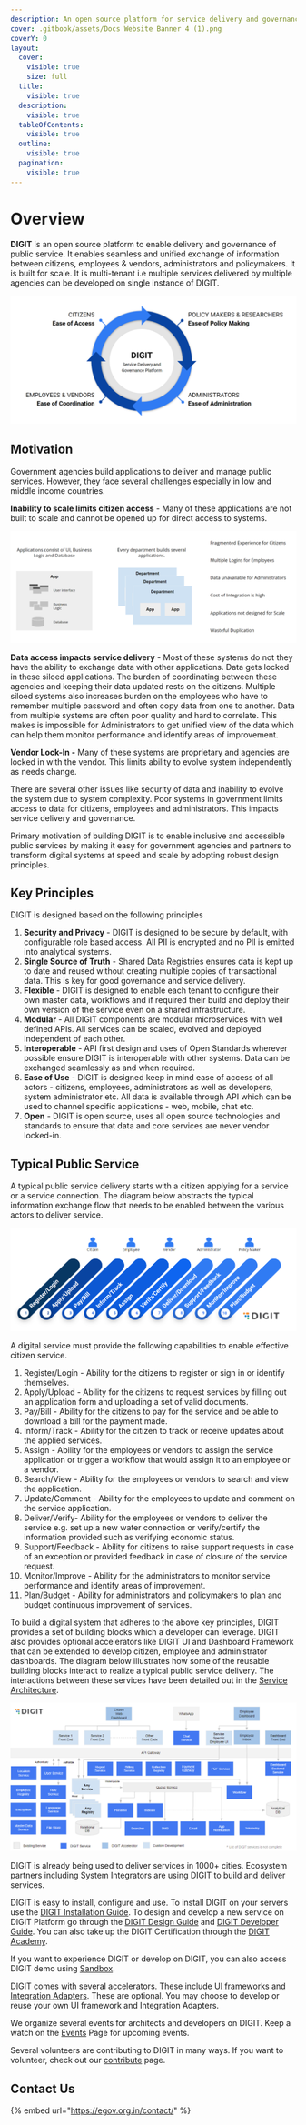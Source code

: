 ```yaml
---
description: An open source platform for service delivery and governance
cover: .gitbook/assets/Docs Website Banner 4 (1).png
coverY: 0
layout:
  cover:
    visible: true
    size: full
  title:
    visible: true
  description:
    visible: true
  tableOfContents:
    visible: true
  outline:
    visible: true
  pagination:
    visible: true
---
```


# Overview

**DIGIT** is an open source platform to enable delivery and governance of public service. It enables seamless and unified exchange of information between citizens, employees & vendors, administrators and policymakers. It is built for scale. It is multi-tenant i.e multiple services delivered by multiple agencies can be developed on single instance of DIGIT.&#x20;

<div align="left">

<img src=".gitbook/assets/image (253).png" alt="">

</div>

## Motivation

Government agencies build applications to deliver and manage public services. However, they face several challenges especially in low and middle income countries.

**Inability to scale limits citizen access** - Many of these applications are not built to scale and cannot be opened up for direct access to systems.&#x20;

<div align="left">

<img src=".gitbook/assets/image (192).png" alt="Traditional application oriented approach leads to siloes, wasteful duplication, non-scalable and difficult to integrate">

</div>

**Data access impacts service delivery** - Most of these systems do not they have the ability to exchange data with other applications. Data gets locked in these siloed applications. The burden of coordinating between these agencies and keeping their data updated rests on the citizens. Multiple siloed systems also increases burden on the employees who have to remember multiple password and often copy data from one to another. Data from multiple systems are often poor quality and hard to correlate. This makes is impossible for Administrators to get unified view of the data which can help them monitor performance and identify areas of improvement.&#x20;

**Vendor Lock-In -** Many of these systems are proprietary and agencies are locked in with the vendor. This limits ability to evolve system independently as needs change.&#x20;

There are several other issues like security of data and inability to evolve the system due to system complexity. Poor systems in government limits access to data for citizens, employees and administrators. This impacts service delivery and governance.

Primary motivation of building DIGIT is to enable inclusive and accessible public services by making it easy for government agencies and partners to transform digital systems at speed and scale by adopting robust design principles.&#x20;

## Key Principles

DIGIT is designed based on the following principles&#x20;

1. **Security and Privacy** - DIGIT is designed to be secure by default, with configurable role based access. All PII is encrypted and no PII is emitted into analytical systems.&#x20;
2. **Single Source of Truth** - Shared Data Registries ensures data is kept up to date and reused without creating multiple copies of transactional data. This is key for good governance and service delivery.&#x20;
3. **Flexible** - DIGIT is designed to enable each tenant to configure their own master data, workflows and if required their build and deploy their own version of the service even on a shared infrastructure.&#x20;
4. &#x20;**Modular** - All DIGIT components are modular microservices with well defined APIs. All services can be scaled, evolved and deployed independent of each other.&#x20;
5. **Interoperable** - API first design and uses of Open Standards wherever possible ensure DIGIT is interoperable with other systems. Data can be exchanged seamlessly as and when required.
6. **Ease of Use** - DIGIT is designed keep in mind ease of access of all actors - citizens, employees, administrators as well as developers, system administrator etc. All data is available through API which can be used to channel specific applications - web, mobile, chat etc.&#x20;
7. **Open** - DIGIT is open source, uses all open source technologies and standards to ensure that data and core services are never vendor locked-in.&#x20;

## Typical Public Service

A typical public service delivery starts with a citizen applying for a service or a service connection. The diagram below abstracts the typical information exchange flow that needs to be enabled between the various actors to deliver service.

![](<.gitbook/assets/image (159).png>)

A digital service must provide the following capabilities to enable effective citizen service.&#x20;

1. Register/Login - Ability for the citizens to register or sign in or identify themselves.
2. Apply/Upload - Ability for the citizens to request services by filling out an application form and uploading a set of valid documents.
3. Pay/Bill - Ability for the citizens to pay for the service and be able to download a bill for the payment made.
4. Inform/Track - Ability for the citizen to track or receive updates about the applied services.
5. Assign - Ability for the employees or vendors to assign the service application or trigger a workflow that would assign it to an employee or a vendor.
6. Search/View - Ability for the employees or vendors to search and view the application.
7. Update/Comment - Ability for the employees to update and comment on the service application.&#x20;
8. Deliver/Verify- Ability for the employees or vendors to deliver the service e.g. set up a new water connection or verify/certify the information provided such as verifying economic status.
9. Support/Feedback - Ability for citizens to raise support requests in case of an exception or provided feedback in case of closure of the service request.
10. Monitor/Improve - Ability for the administrators to monitor service performance and identify areas of improvement.
11. Plan/Budget - Ability for administrators and policymakers to plan and budget continuous improvement of services.&#x20;

To build a digital system that adheres to the above key principles, DIGIT provides a set of  building blocks which a developer can leverage. DIGIT also provides optional accelerators like DIGIT UI and Dashboard Framework that can be extended to develop citizen, employee and administrator dashboards. The diagram below illustrates how some of the reusable building blocks interact to realize a typical public service delivery. The interactions between these services have been detailed out in the [Service Architecture](platform/architecture/service-architecture.md).&#x20;

![DIGIT Services](<.gitbook/assets/image (270).png>)

DIGIT is already being used to deliver services in 1000+ cities. Ecosystem partners including System Integrators are using DIGIT to build and deliver services.&#x20;

DIGIT is easy to install, configure and use. To install DIGIT on your servers use the [DIGIT Installation Guide](get-started/installation-guide/). To design and develop a new service on DIGIT Platform go through the [DIGIT Design Guide](get-started/design-guide/) and [DIGIT Developer Guide](get-started/developer-guide/).  You can also take up the DIGIT Certification through the [DIGIT Academy](https://app.gitbook.com/o/-MEQmzNGXk5ajuZujG7E/s/kI0HGCGboIe1ltcfV9XD/). &#x20;

If you want to experience DIGIT or develop on DIGIT, you can also access DIGIT demo using [Sandbox](platform/get-started/access.md).&#x20;

DIGIT comes with several accelerators. These include [UI frameworks](accelerator/ui-frameworks.md) and [Integration Adapters](platform/integrations/). These are optional. You may choose to develop or reuse your own UI framework and Integration Adapters.&#x20;

We organize several events for architects and developers on DIGIT. Keep a watch on the [Events](https://egov.org.in/events/) Page for upcoming events.&#x20;

Several volunteers are contributing to DIGIT in many ways. If you want to volunteer, check out our [contribute](platform/contribute.md) page.&#x20;

## Contact Us

{% embed url="https://egov.org.in/contact/" %}

